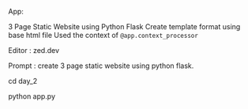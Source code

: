 App: 

3 Page Static Website using Python Flask
Create template format using base html file
Used the context of `@app.context_processor`

Editor : zed.dev

Prompt : create 3 page static website using python flask.


cd day_2

python app.py



